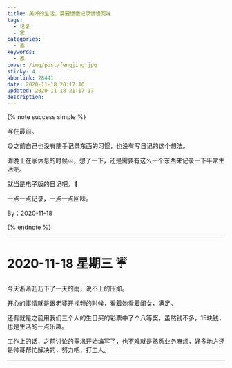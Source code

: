 ```yaml
---
title: 美好的生活，需要慢慢记录慢慢回味
tags:
  - 记录
  - 家
categories:
  - 家
keywords:
  - 家
cover: /img/post/fengjing.jpg
sticky: 4
abbrlink: 28441
date: 2020-11-18 20:17:10
updated: 2020-11-18 21:17:17
description:
---
```


{% note success simple %}

写在最前。

:yum:之前自己也没有随手记录东西的习惯，也没有写日记的这个想法。

昨晚上在家休息的时候:zzz:，想了一下，还是需要有这么一个东西来记录一下平常生活吧。

就当是电子版的日记吧。:notebook:

一点一点记录，一点一点回味。

By：2020-11-18

{% endnote %}

---

# 2020-11-18    星期三    :umbrella:

今天淅淅沥沥下了一天的雨，说不上的压抑。

开心的事情就是跟老婆开视频的时候，看着她看着闺女，满足。

还有就是之前用我们三个人的生日买的彩票中了个八等奖，虽然钱不多，15块钱，也是生活的一点乐趣。

工作上的话，之前讨论的需求开始编写了，也不难就是熟悉业务麻烦，好多地方还是帅哥帮忙解决的，努力吧，打工人。

---
